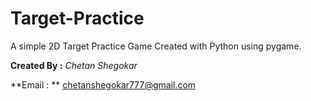 # Target-Practice
A simple 2D Target Practice Game Created with Python using pygame.

**Created By :**
*Chetan Shegokar*

**Email : **
chetanshegokar777@gmail.com
